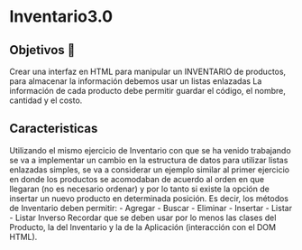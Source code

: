 # Inventario3.0

## Objetivos 🥅

Crear una interfaz en HTML para manipular un INVENTARIO de productos, para almacenar la información debemos usar un listas enlazadas
La información de cada producto debe permitir guardar el código, el nombre,  cantidad y el costo.


## Caracteristicas

Utilizando el mismo ejercicio de Inventario con que se ha venido trabajando se va a implementar un cambio en la estructura de datos para utilizar listas enlazadas simples, se va a considerar un ejemplo similar al primer ejercicio en donde los productos se acomodaban de acuerdo al orden en que llegaran (no es necesario ordenar) y por lo tanto si existe la opción de insertar un nuevo producto en determinada posición.
Es decir, los métodos de Inventario deben permitir:
    - Agregar
    - Buscar
    - Eliminar
    - Insertar
    - Listar
    - Listar Inverso 
Recordar que se deben usar por lo menos las clases del Producto, la del Inventario y la de la Aplicación (interacción con el DOM HTML).